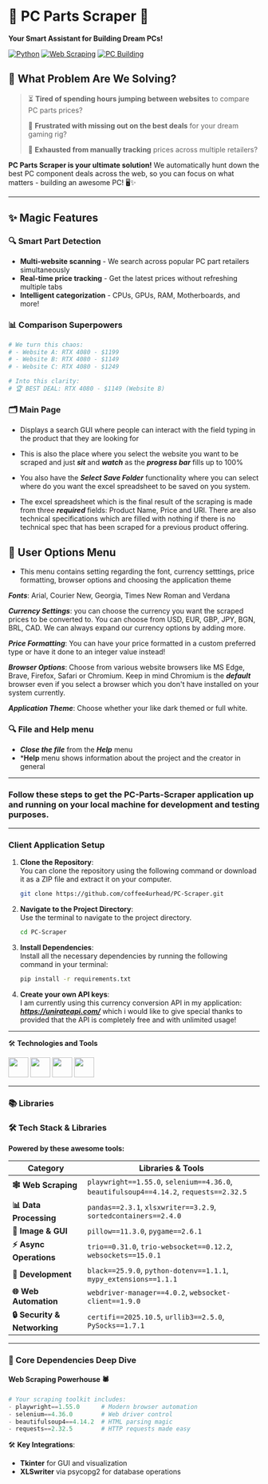 # 💼 PC Parts Scraper 🚀

**Your Smart Assistant for Building Dream PCs!** 

[![Python](https://img.shields.io/badge/Python-3.8+-blue?logo=python)](https://python.org)
[![Web Scraping](https://img.shields.io/badge/Web-Scraping-orange?logo=web)](https://)
[![PC Building](https://img.shields.io/badge/PC-Building-green?logo=pcgaming)](https://)

## 🎯 What Problem Are We Solving?

> ⏳ **Tired of spending hours jumping between websites** to compare PC parts prices?
> 
> 💸 **Frustrated with missing out on the best deals** for your dream gaming rig?
> 
> 🔄 **Exhausted from manually tracking** prices across multiple retailers?

**PC Parts Scraper is your ultimate solution!** We automatically hunt down the best PC component deals across the web, so you can focus on what matters - building an awesome PC! 🖥️✨

---

## ✨ Magic Features

### 🔍 **Smart Part Detection**
- **Multi-website scanning** - We search across popular PC part retailers simultaneously
- **Real-time price tracking** - Get the latest prices without refreshing multiple tabs
- **Intelligent categorization** - CPUs, GPUs, RAM, Motherboards, and more!

### 📊 **Comparison Superpowers**
```python
# We turn this chaos:
# - Website A: RTX 4080 - $1199
# - Website B: RTX 4080 - $1149
# - Website C: RTX 4080 - $1249

# Into this clarity:
# 🏆 BEST DEAL: RTX 4080 - $1149 (Website B)
```

### 🗂️ Main Page

- Displays a search GUI where people can interact with the field typing in the product that they are looking for 

- This is also the place where you select the website you want to be scraped and just ***sit*** and ***watch*** as the ***progress bar*** fills up to 100%

- You also have the ***Select Save Folder*** functionality where you can select where do you want the excel spreadsheet to be saved on you system.

- The excel spreadsheet which is the final result of the scraping is made from three ***required*** fields: Product Name, Price and URl. There are also technical specifications which are filled with nothing if there is no technical spec that has been scraped for a previous product offering.

## 🌟 User Options Menu

- This menu contains setting regarding the font, currency setttings, price formatting, browser options and choosing the application theme

***Fonts***: Arial, Courier New, Georgia, Times New Roman and Verdana

***Currency Settings***: you can choose the currency you want the scraped prices to be converted to. You can choose from USD, EUR, GBP, JPY, BGN, BRL, CAD. We can always expand our currency options by adding more.

***Price Formatting***: You can have your price formatted in a custom preferred type or have it done to an integer value instead!

***Browser Options***: Choose from various website browsers like MS Edge, Brave, Firefox, Safari or Chromium. Keep in mind Chromium is the ***default*** browser even if you select a browser which you don't have installed on your system currently.

***Application Theme***: Choose whether your like dark themed or full white.

### 🔍 File and Help menu

- ***Close the file*** from the ***Help*** menu
- ***Help** menu shows information about the project and the creator in general

---
### Follow these steps to get the PC-Parts-Scraper application up and running on your local machine for development and testing purposes.
---

### **Client Application Setup**

1. **Clone the Repository**:  
   You can clone the repository using the following command or download it as a ZIP file and extract it on your
   computer.

   ```bash
   git clone https://github.com/coffee4urhead/PC-Scraper.git
   ```

2. **Navigate to the Project Directory**:  
   Use the terminal to navigate to the project directory.

   ```bash
   cd PC-Scraper
   ```

4. **Install Dependencies**:  
   Install all the necessary dependencies by running the following command in your terminal:

   ```bash
   pip install -r requirements.txt
   ```
5. **Create your own API keys**:  
   I am currently using this currency conversion API in my application: ***https://unirateapi.com/*** which i would like to give special thanks to provided that the API is completely free and with unlimited usage!

---

🛠️ **Technologies and Tools**

<p align="left">
<img src="https://cdn.jsdelivr.net/gh/devicons/devicon@latest/icons/python/python-original.svg" width="40" height="40" />
<img src="https://cdn.jsdelivr.net/gh/devicons/devicon@latest/icons/playwright/playwright-original.svg" width="40" height="40" />
<img src="https://cdn.jsdelivr.net/gh/devicons/devicon@latest/icons/selenium/selenium-original.svg" width="40" height="40" />
<img src="https://cdn.jsdelivr.net/gh/devicons/devicon@latest/icons/socketio/socketio-original.svg" width="40" height="40" />
</p>

---

### 📚 Libraries

### 🛠️ Tech Stack & Libraries

**Powered by these awesome tools:** 

| Category | Libraries & Tools |
|----------|-------------------|
| **🕸️ Web Scraping** | `playwright==1.55.0`, `selenium==4.36.0`, `beautifulsoup4==4.14.2`, `requests==2.32.5` |
| **📊 Data Processing** | `pandas==2.3.1`, `xlsxwriter==3.2.9`, `sortedcontainers==2.4.0` |
| **🎨 Image & GUI** | `pillow==11.3.0`, `pygame==2.6.1` |
| **⚡ Async Operations** | `trio==0.31.0`, `trio-websocket==0.12.2`, `websockets==15.0.1` |
| **🔧 Development** | `black==25.9.0`, `python-dotenv==1.1.1`, `mypy_extensions==1.1.1` |
| **🌐 Web Automation** | `webdriver-manager==4.0.2`, `websocket-client==1.9.0` |
| **🔒 Security & Networking** | `certifi==2025.10.5`, `urllib3==2.5.0`, `PySocks==1.7.1` |

---

### 🔧 Core Dependencies Deep Dive

#### **Web Scraping Powerhouse 🕷️**
```python
# Your scraping toolkit includes:
- playwright==1.55.0      # Modern browser automation
- selenium==4.36.0        # Web driver control  
- beautifulsoup4==4.14.2  # HTML parsing magic
- requests==2.32.5        # HTTP requests made easy
```

🛠️ **Key Integrations**:

- **Tkinter** for GUI and visualization
- **XLSwriter** via psycopg2 for database operations